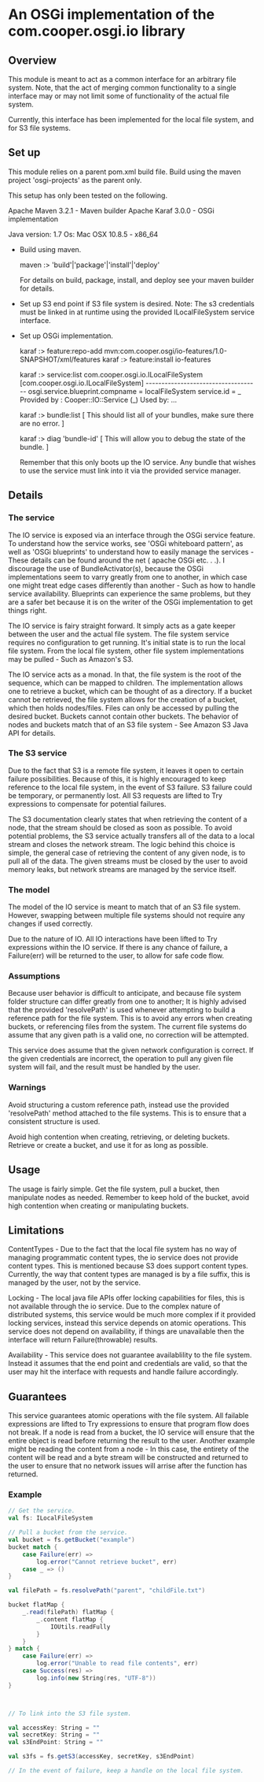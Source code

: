 # An OSGi implementation of the com.cooper.osgi.io library

## Overview 

This module is meant to act as a common interface for an arbitrary file system. Note, that the act of merging common functionality to a single interface may or may not limit some of functionality of the actual file system. 

Currently, this interface has been implemented for the local file system, and for S3 file systems.

## Set up

This module relies on a parent pom.xml build file. Build using the maven project 'osgi-projects' as the parent only. 

This setup has only been tested on the following.

Apache Maven 3.2.1 - Maven builder
Apache Karaf 3.0.0 - OSGi implementation

Java version: 1.7
Os: Mac OSX 10.8.5 - x86_64

- Build using maven.
	
	maven :> 'build'|'package'|'install'|'deploy'

	For details on build, package, install, and deploy see your maven builder for details.

- Set up S3 end point if S3 file system is desired.
	Note: The s3 credentials must be linked in at runtime using the provided ILocalFileSystem service interface.

- Set up OSGi implementation.

	karaf :> feature:repo-add mvn:com.cooper.osgi/io-features/1.0-SNAPSHOT/xml/features
	karaf :> feature:install io-features

	karaf :> service:list com.cooper.osgi.io.ILocalFileSystem 
		[com.cooper.osgi.io.ILocalFileSystem]
		------------------------------------
		 	osgi.service.blueprint.compname = localFileSystem
		 	service.id = _
		Provided by : 
		 	Cooper::IO::Service (_)
		Used by: 
		 	...

	karaf :> bundle:list
		[ This should list all of your bundles, make sure there are no error. ]

	karaf :> diag 'bundle-id' 
		[ This will allow you to debug the state of the bundle. ]

	Remember that this only boots up the IO service. Any bundle that wishes to use the service must link into it via the provided service manager.

## Details

### The service

The IO service is exposed via an interface through the OSGi service feature. To understand how the service works, see 'OSGi whiteboard pattern', as well as 'OSGi blueprints' to understand how to easily manage the services - These details can be found around the net ( apache OSGi etc. . .). I discourage the use of BundleActivator(s), because the OSGi implementations seem to varry greatly from one to another, in which case one might treat edge cases differently than another - Such as how to handle service availability. Blueprints can experience the same problems, but they are a safer bet because it is on the writer of the OSGi implementation to get things right.

The IO service is fairy straight forward. It simply acts as a gate keeper between the user and the actual file system. The file system service requires no configuration to get running. It's initial state is to run the local file system. From the local file system, other file system implementations may be pulled - Such as Amazon's S3. 

The IO service acts as a monad. In that, the file system is the root of the sequence, which can be mapped to children. The implementation allows one to retrieve a bucket, which can be thought of as a directory. If a bucket cannot be retrieved, the file system allows for the creation of a bucket, which then holds nodes/files. Files can only be accessed by pulling the desired bucket. Buckets cannot contain other buckets. The behavior of nodes and buckets match that of an S3 file system - See Amazon S3 Java API for details. 

### The S3 service

Due to the fact that S3 is a remote file system, it leaves it open to certain failure possibilities. Because of this, it is highly encouraged to keep reference to the local file system, in the event of S3 failure. S3 failure could be temporary, or permanently lost. All S3 requests are lifted to Try expressions to compensate for potential failures.

The S3 documentation clearly states that when retrieving the content of a node, that the stream should be closed as soon as possible. To avoid potential problems, the S3 service actually transfers all of the data to a local stream and closes the network stream. The logic behind this choice is simple, the general case of retrieving the content of any given node, is to pull all of the data. The given streams must be closed by the user to avoid memory leaks, but network streams are managed by the service itself.

### The model

The model of the IO service is meant to match that of an S3 file system. However, swapping between multiple file systems should not require any changes if used correctly. 

Due to the nature of IO. All IO interactions have been lifted to Try expressions within the IO service. If there is any chance of failure, a Failure(err) will be returned to the user, to allow for safe code flow.

### Assumptions

Because user behavior is difficult to anticipate, and because file system folder structure can differ greatly from one to another; It is highly advised that the provided 'resolvePath' is used whenever attempting to build a reference path for the file system. This is to avoid any errors when creating buckets, or referencing files from the system. The current file systems do assume that any given path is a valid one, no correction will be attempted.

This service does assume that the given network configuration is correct. If the given credentials are incorrect, the operation to pull any given file system will fail, and the result must be handled by the user.

### Warnings

Avoid structuring a custom reference path, instead use the provided 'resolvePath' method attached to the file systems. This is to ensure that a consistent structure is used.

Avoid high contention when creating, retrieving, or deleting buckets. Retrieve or create a bucket, and use it for as long as possible. 

## Usage

The usage is fairly simple. Get the file system, pull a bucket, then manipulate nodes as needed.
Remember to keep hold of the bucket, avoid high contention when creating or manipulating buckets.

## Limitations

ContentTypes - Due to the fact that the local file system has no way of managing programmatic content types, the io service does not provide content types. This is mentioned because S3 does support content types. Currently, the way that content types are managed is by a file suffix, this is managed by the user, not by the service. 

Locking - The local java file APIs offer locking capabilities for files, this is not available through the io service. Due to the complex nature of distributed systems, this service would be much more complex if it provided locking services, instead this service depends on atomic operations. This service does not depend on availability, if things are unavailable then the interface will return Failure(throwable) results.  

Availability - This service does not guarantee availablility to the file system. Instead it assumes that the end point and credentials are valid, so that the user may hit the interface with requests and handle failure accordingly. 

## Guarantees

This service guarantees atomic operations with the file system. All failable expressions are lifted to Try expressions to ensure that program flow does not break. If a node is read from a bucket, the IO service will ensure that the entire object is read before returning the result to the user. Another example might be reading the content from a node - In this case, the entirety of the content will be read and a byte stream will be constructed and returned to the user to ensure that no network issues will arrise after the function has returned. 

### Example
```scala
// Get the service.
val fs: ILocalFileSystem

// Pull a bucket from the service.
val bucket = fs.getBucket("example")
bucket match {
	case Failure(err) => 
		log.error("Cannot retrieve bucket", err)
	case _ => ()
}

val filePath = fs.resolvePath("parent", "childFile.txt")

bucket flatMap {
	_.read(filePath) flatMap {
		_.content flatMap {
			IOUtils.readFully
		}
	}
} match {
	case Failure(err) =>
		log.error("Unable to read file contents", err)
	case Success(res) =>
		log.info(new String(res, "UTF-8"))
}



// To link into the S3 file system.

val accessKey: String = ""
val secretKey: String = ""
val s3EndPoint: String = ""

val s3fs = fs.getS3(accessKey, secretKey, s3EndPoint)

// In the event of failure, keep a handle on the local file system.
```












